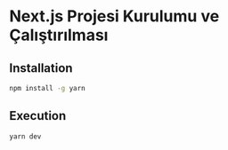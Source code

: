 # Next.js Projesi Kurulumu ve Çalıştırılması

## Installation

   ```bash
   npm install -g yarn
```

## Execution

```bash
yarn dev
```
